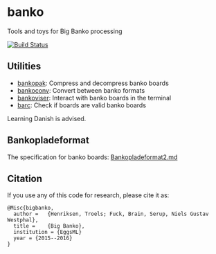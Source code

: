 # banko

Tools and toys for Big Banko processing

[![Build Status](https://travis-ci.org/Athas/banko.svg?branch=master)](https://travis-ci.org/Athas/banko)


## Utilities

+ [bankopak](bankopak/README.md): Compress and decompress banko boards
+ [bankoconv](bankoconv/README.md): Convert between banko formats
+ [bankoviser](bankoviser/README.md): Interact with banko boards in the terminal
+ [barc](barc/README.md): Check if boards are valid banko boards

Learning Danish is advised.


## Bankopladeformat

The specification for banko boards: [Bankopladeformat2.md]()


## Citation

If you use any of this code for research, please cite it as:

    @Misc{bigbanko,
      author =   {Henriksen, Troels; Fuck, Brain, Serup, Niels Gustav Westphal},
      title =    {Big Banko},
      institution = {EggsML}
      year = {2015--2016}
    }
